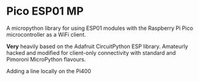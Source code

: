 # Pico ESP01 MP

A micropython library for using ESP01 modules with the Raspberry Pi Pico microcontroller as a WiFi client.

**Very** heavily based on the Adafruit CircuitPython ESP library. Amateurly hacked and modified for client-only connectivity with standard and Pimoroni MicroPython flavours.

Adding a line locally on the Pi400
